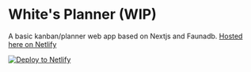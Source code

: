 # White's Planner (WIP)
A basic kanban/planner web app based on Nextjs and Faunadb. [Hosted here on Netlify](https://whites-planner.netlify.app)

[![Deploy to Netlify](https://www.netlify.com/img/deploy/button.svg)](https://app.netlify.com/start/deploy?repository=https://github.com/tristan-zander/whites-planner)
